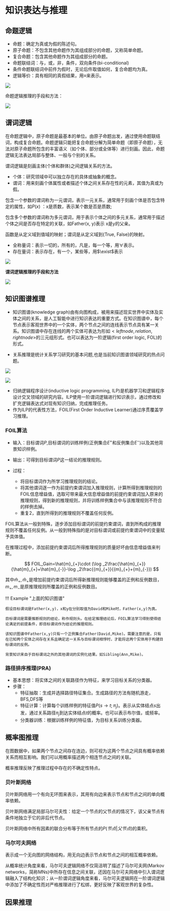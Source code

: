 # 知识表达与推理

## 命题逻辑

- 命题：确定为真或为假的陈述句。
- 原子命题：不包含其他命题作为其组成部分的命题，又称简单命题。
- 复合命题：包含其他命题作为其组成部分的命题。
- 命题联结词：与，或，非，条件，双向条件(bi-conditional)
- 条件命题联结词中前件为假时，无论后件取值如何，复合命题均为真。
- 逻辑等价：具有相同的真假结果，用$\equiv$来表示。

![](image/1.png)

命题逻辑推理的手段和方法：

![](image/2.png)

## 谓词逻辑

在命题逻辑中，原子命题是最基本的单位。由原子命题出发，通过使用命题联结词，构成复合命题。命题逻辑只能把复合命题分解为简单命题（即原子命题），无法对原子命题所包含的丰富语义（如个体、部分或全体等）进行刻画。因此，命题逻辑无法表达局部与整体、一般与个别的关系。



谓词逻辑是刻画主体(个体和群体)之间逻辑关系的方法。

- 个体：研究领域中可以独立存在的具体或抽象的概念。
- 谓词：用来刻画个体属性或者描述个体之间关系存在性的元素，其值为真或为假。

包含一个参数的谓词称为一元谓词，表示一元关系，通常用于刻画个体是否包含特定的属性，如$P(x)$ ：x是质数，表示某个数是否是质数;

包含多个参数的谓词称为多元谓词，用于表示个体之间的多元关系，通常用于描述个体之间是否存在特定的关联，如Father(x,  y)表示 x是y的父亲。

函数是从定义域到值域的映射；谓词是从定义域到{True,  False}的映射。

- 全称量词：表示一切的，所有的，凡是，每一个等，用$\forall$表示。
- 存在量词：表示存在，有一个，某些等，用$\exist$表示

![](image/3.png)

**谓词逻辑推理的手段和方法**

![](image/4.png)



## 知识图谱推理

- 知识图谱(knowledge graph)由有向图构成，被用来描述现实世界中实体及实体之间的关系，是人工智能中进行知识表达的重要方式。在知识图谱中，每个节点表示客观世界中的一个实体，两个节点之间的连线表示节点具有某一关系。知识图谱中存在连线的两个实体可表达为形如$<leftnode,relation,rightnode>$的三元组形式。也可以表达为一阶逻辑(first order logic, FOL)的形式。

- 关系推理是统计关系学习研究的基本问题,也是当前知识图谱领域研究的热点问题。

![](image/5.png)

![](image/6.png)



- 归纳逻辑程序设计(inductive logic programming, ILP)是机器学习和逻辑程序设计交叉领域的研究内容。ILP使用一阶谓词逻辑进行知识表示，通过修改和扩充逻辑表达式对现有知识归纳，完成推理任务。
- 作为ILP的代表性方法，FOIL(First Order Inductive Learner)通过序贯覆盖学习推理。

### FOIL算法

- 输入：目标谓词$P$,目标谓词的训练样例(正例集合$E^{+}$和反例集合$E^{-}$)以及其他背景知识样例。
- 输出：可得到目标谓词$P$这一结论的推理规则。

- 过程：

    - 将目标谓词作为所学习推理规则的结论。
    - 将其他谓词逐一作为前提约束谓词加入推理规则，计算所得到推理规则的FOIL信息增益值，选取可带来最大信息增益值的前提约束谓词加入原来的推理规则，得到新的推理规则，并将训练样例集合中与该推理规则不符合的样例去掉。
    - 重复2，直到所得到的推理规则不覆盖任何反例。

FOIL算法从一般到特殊，逐步添加目标谓词的前提约束谓词，直到所构成的推理规则不覆盖任何反例。从一般到特殊指的是对目标谓词或前提约束谓词中的变量赋予具体值。

在推理过程中，添加前提约束谓词后所得推理规则的质量好坏由信息增益值来判断。

$$
FOIL_Gain=\hat{m}_{+}\cdot (\log _2\frac{\hat{m}_{+}}{\hat{m}_{+}+\hat{m}_{-}}-\log _2\frac{{m}_{+}}{{m}_{+}+{m}_{-}})
$$

其中$\hat{m}_{+},\hat{m}_{+}$是增加前提约束谓词后所得新推理规则能够覆盖的正例和反例数目，${m}_{+},{m}_{-}$是原推理规则所覆盖的正例和反例数目。


!!! Example "上面的知识图谱"

    假设目标谓词是Father(x,y)，x和y在分别取值为David和Mike时，Father(x,y)为真。

    目标谓词是需要推断规则的结论，称作规则头。在给定推理结论后，FOIL算法学习得到使得结论满足的前提条件，即目标谓词作为结论的推理规则。

    该知识图谱中Father(x,y)只有一个正例集合Father(David,Mike)。需要注意的是，只有在已知两个实体之间存在关系且确定这一关系与目标谓词相悖时，才能将这两个实体用于构建目标谓词的反例。

    背景知识来自于目标谓词之外的其他谓词的实例化结果。如Sibling(Ann,Mike)。

### 路径排序推理(PRA)

- 基本思想：将实体之间的关联路径作为特征，来学习目标关系的分类器。
- 步骤：
    - 特征抽取：生成并选择路径特征集合。生成路径的方法有随机游走，BFS,DFS等
    - 特征计算：计算每个训练样例的特征值$P(s\rightarrow t;\pi_j)$。表示从实体结点$s$出发，通过关系路径$\pi _j$到达实体结点$t$的概率。也可以表示布尔值，或频率。
    - 分类器训练：根据训练样例的特征值，为目标关系训练分类器。

## 概率图推理

在图数据中，如果两个节点之间存在连边，则可视为这两个节点之间具有概率依赖关系而相互影响。我们可以用概率描述两个相连节点之间的关联。

概率推理反映了推理过程中存在的不确定性特点。

### 贝叶斯网络

贝叶斯网络用一个有向无环图来表示，其用有向边来表示节点和节点之间的单向概率依赖。

贝叶斯网络满足局部马尔可夫性：给定一个节点的父节点的情况下，该父亲节点有条件地独立于它的非后代节点。

贝叶斯网络中所有因素的联合分布等于所有节点的$P(节点|父节点)$的乘积。

### 马尔可夫网络

表示成一个无向图的网络结构，用无向边表示节点和节点之间的相互概率依赖。

从概率统计角度来看，马尔可夫逻辑网络不仅简洁明了描述了马尔可夫网(Markov networks，简称MNs)中所存在信息之间关联，还因在马尔可夫网络中引入谓词逻辑融入了结构化知识；从一阶谓词逻辑角度来看，马尔可夫逻辑网在一阶谓词逻辑中添加了不确定性而对严格推理进行了松绑，更好反映了客观世界的复杂性。


## 因果推理


